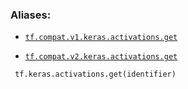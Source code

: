 

### Aliases:

- [ `tf.compat.v1.keras.activations.get` ](/api_docs/python/tf/keras/activations/get)

- [ `tf.compat.v2.keras.activations.get` ](/api_docs/python/tf/keras/activations/get)



```
 tf.keras.activations.get(identifier)
 
```

